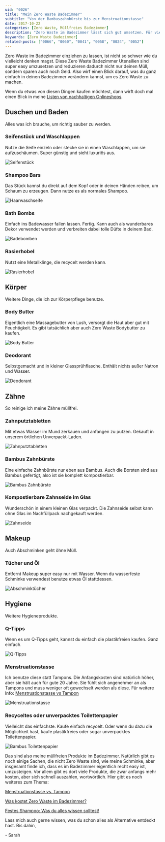 ```yaml
---
uid: "0026"
title: "Mein Zero Waste Badezimmer"
subtitle: "Von der Bambuszahnbürste bis zur Menstruationstasse"
date: 2017-10-22
categories: [Zero Waste, Müllfreies Badezimmer]
description: "Zero Waste im Badezimmer lässt sich gut umsetzen. Für vieles gibt es einen einfachen Ersatz, der Geld spart und das Leben sogar leichter macht."
keywords: [Zero Waste Badezimmer]
related-posts: ["0066", "0060", "0041", "0058", "0024", "0052"]
---
```

Zero Waste im Badezimmer einziehen zu lassen, ist nicht so schwer wie du vielleicht denken magst. Diese Zero Waste Badezimmer Utensilien sind super easy umzusetzen und reduzieren dadurch nicht nur deinen Müll, sondern sparen auch noch Geld. Also wirf einen Blick darauf, was du ganz einfach in deinen Badezimmer verändern kannst, um es Zero Waste zu machen.

Wenn du etwas von diesen Dingen kaufen möchtest, dann wirft doch mal einen Blick in meine [Listen von nachhaltigen Onlineshops](/blog/plastikfrei-einkaufen-alle-onlineshops).

## Duschen und Baden
Alles was ich brauche, um richtig sauber zu werden.

### Seifenstück und Waschlappen
Nutze die Seife einzeln oder stecke sie in einen Waschlappen, um sie aufzuschäumen. Super günstig und sieht luxuriös aus.

![Seifenstück](/assets/inpost-images/2017/2017-10-22-seife.jpg "© {{ site.title }}")

### Shampoo Bars
Das Stück kannst du direkt auf dem Kopf oder in deinen Händen reiben, um Schaum zu erzeugen. Dann nutze es als normales Shampoo.

![Haarwaschseife](/assets/inpost-images/2017/2017-10-22-haarwaschseife.jpg "© {{ site.title }}")

### Bath Bombs
Einfach ins Badewasser fallen lassen. Fertig. Kann auch als wunderbares Dekor verwendet werden und verbreiten dabei tolle Düfte in deinem Bad.

![Badebomben](/assets/inpost-images/2017/2017-10-22-badebomben.jpg "© {{ site.title }}")

### Rasierhobel  
Nutzt eine Metallklinge, die recycelt werden kann.

![Rasierhobel](/assets/inpost-images/2017/2017-10-22-rasierhobel.jpg "© {{ site.title }}")

## Körper
Weitere Dinge, die ich zur Körperpflege benutze.

### Body Butter
Eigentlich eine Massagebutter von Lush, versorgt die Haut aber gut mit Feuchtigkeit. Es gibt tatsächlich aber auch Zero Waste Bodybutter zu kaufen.

![Body Butter](/assets/inpost-images/2017/2017-10-22-bodybutter.jpg "© {{ site.title }}")

### Deodorant
Selbstgemacht und in kleiner Glassprühflasche. Enthält nichts außer Natron und Wasser.

![Deodorant](/assets/inpost-images/2017/2017-10-22-deodorant.jpg "© {{ site.title }}")

## Zähne
So reinige ich meine Zähne müllfrei.

### Zahnputztabletten
Mit etwas Wasser im Mund zerkauen und anfangen zu putzen. Gekauft in unserem örtlichen Unverpackt-Laden.

![Zahnputztabletten](/assets/inpost-images/2017/2017-10-22-zahnputztabletten.jpg "© {{ site.title }}")

### Bambus Zahnbürste  
Eine einfache Zahnbürste nur eben aus Bambus. Auch die Borsten sind aus Bambus gefertigt, also ist sie komplett kompostierbar.

![Bambus Zahnbürste](/assets/inpost-images/2017/2017-10-22-bambuszahnbuerste.jpg "© {{ site.title }}")

### Kompostierbare Zahnseide im Glas
Wunderschön in einem kleinen Glas verpackt. Die Zahnseide selbst kann ohne Glas im Nachfüllpack nachgekauft werden.

![Zahnseide](/assets/inpost-images/2017/2017-10-22-zahnseide.jpg "© {{ site.title }}")

## Makeup
Auch Abschminken geht öhne Müll.

### Tücher und Öl  
Entfernt Makeup super easy nur mit Wasser. Wenn du wasserfeste Schminke verwendest benutze etwas Öl stattdessen.

![Abschminktücher](/assets/inpost-images/2017/2017-10-22-abschminktuecher.jpg "© {{ site.title }}")

## Hygiene
Weitere Hygieneprodukte.

### Q-Tipps
Wenn es um Q-Tipps geht, kannst du einfach die plastikfreien kaufen. Ganz einfach.

![Q-Tipps](/assets/inpost-images/2017/2017-10-22-qtips.jpg "© {{ site.title }}")

### Menstruationstasse  
Ich benutze diese statt Tampons. Die Anfangskosten sind natürlich höher, aber sie hält auch für gute 20 Jahre. Sie fühlt sich angenehmer an als Tampons und muss weniger oft gewechselt werden als diese. Für weitere Info: [Menstruationstasse vs Tampon](menstruationstasse-vs-tampon)

![Menstruationstasse](/assets/inpost-images/2017/2017-08-13-menstruationstass.jpg "© {{ site.title }}")

### Recyceltes oder unverpacktes Toilettenpapier
Vielleicht das einfachste. Kaufe einfach recycelt. Oder wenn du dazu die Möglichkeit hast, kaufe plastikfreies oder sogar unverpacktes Toilettenpapier.

![Bambus Toilettenpapier](/assets/inpost-images/2017/2017-10-22-toilettenpapier.jpg "© {{ site.title }}")

Das sind also meine müllfreien Produkte im Badezimmer. Natürlich gibt es noch einige Sachen, die nicht Zero Waste sind, wie meine Schminke, aber insgesamt finde ich, dass es im Badezimmer eigentlich recht easy ist, umzusteigen. Vor allem gibt es dort viele Produkte, die zwar anfangs mehr kosten, aber sich schnell auszahlen, wortwörtlich. Hier gibt es noch weiteres zum Thema:

[Menstrua­tionstasse vs. Tampon](/blog/menstruationstasse-vs-tampon/)

[Was kostet Zero Waste im Badezimmer?](/blog/was-kostet-zero-waste-im-badezimmer/)

[Festes Shampoo: Was du alles wissen solltest!](/blog/festes-shampoo-was-du-alles-wissen-solltest/)

Lass mich auch gerne wissen, was du schon alles als Alternative entdeckt hast. Bis dahin,

\- Sarah
